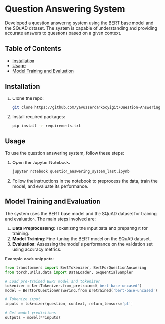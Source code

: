 # Question Answering System

Developed a question answering system using the BERT base model and the SQuAD dataset. The system is capable of understanding and providing accurate answers to questions based on a given context.

## Table of Contents

- [Installation](#installation)
- [Usage](#usage)
- [Model Training and Evaluation](#model-training-and-evaluation)

## Installation

1. Clone the repo:
    ```sh
    git clone https://github.com/yavuzserdarkocyigit/Question-Answering-System.git
    ```
2. Install required packages:
    ```sh
    pip install -r requirements.txt
    ```

## Usage

To use the question answering system, follow these steps:

1. Open the Jupyter Notebook:
    ```sh
    jupyter notebook question_answering_system_last.ipynb
    ```
2. Follow the instructions in the notebook to preprocess the data, train the model, and evaluate its performance.

## Model Training and Evaluation

The system uses the BERT base model and the SQuAD dataset for training and evaluation. The main steps involved are:

1. **Data Preprocessing**: Tokenizing the input data and preparing it for training.
2. **Model Training**: Fine-tuning the BERT model on the SQuAD dataset.
3. **Evaluation**: Assessing the model's performance on the validation set using accuracy metrics.

Example code snippets:

```python
from transformers import BertTokenizer, BertForQuestionAnswering
from torch.utils.data import DataLoader, SequentialSampler

# Load pre-trained BERT model and tokenizer
tokenizer = BertTokenizer.from_pretrained('bert-base-uncased')
model = BertForQuestionAnswering.from_pretrained('bert-base-uncased')

# Tokenize input
inputs = tokenizer(question, context, return_tensors='pt')

# Get model predictions
outputs = model(**inputs)
